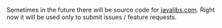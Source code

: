 Sometimes in the future there will be source code for <a href="http://javalibs.com">javalibs.com</a>.
Right now it will be used only to submit issues / feature requests.
